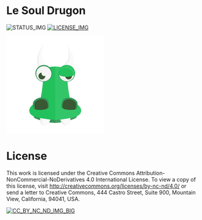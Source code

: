 Le Soul Drugon
==============
![STATUS_IMG][] [![LICENSE_IMG][]][CC_BY_NC_ND_LINK]

![LSD_LOGO][]

License
=======
This work is licensed under the Creative Commons
Attribution-NonCommercial-NoDerivatives 4.0 International License. To view a
copy of this license, visit http://creativecommons.org/licenses/by-nc-nd/4.0/
or send a letter to Creative Commons, 444 Castro Street, Suite 900,
Mountain View, California, 94041, USA.

[![CC_BY_NC_ND_IMG_BIG][]][CC_BY_NC_ND_LINK]

[CC_BY_NC_ND_LINK]: http://creativecommons.org/licenses/by-nc-nd/4.0/
[CC_BY_NC_ND_IMG_BIG]: https://i.creativecommons.org/l/by-nc-nd/4.0/88x31.png
[CC_BY_NC_ND_IMG_SMALL]: https://i.creativecommons.org/l/by-nc-nd/4.0/80x15.png
[STATUS_IMG]: http://img.shields.io/badge/status-work%20in%20progress-yellow.svg?style=flat-square
[LICENSE_IMG]: http://img.shields.io/badge/license-CC%20BY--NC--ND%204.0-lightgrey.svg?style=flat-square
[LSD_LOGO]: png/standalone.png
